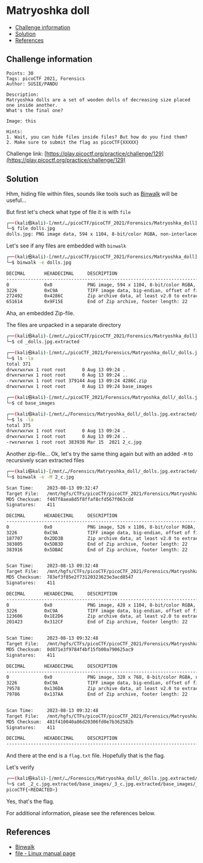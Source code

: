 # Matryoshka doll

- [Challenge information](#challenge-information)
- [Solution](#solution)
- [References](#references)

## Challenge information
```
Points: 30
Tags: picoCTF 2021, Forensics
Author: SUSIE/PANDU

Description:
Matryoshka dolls are a set of wooden dolls of decreasing size placed one inside another. 
What's the final one? 

Image: this

Hints:
1. Wait, you can hide files inside files? But how do you find them?
2. Make sure to submit the flag as picoCTF{XXXXX}
```
Challenge link: [https://play.picoctf.org/practice/challenge/129](https://play.picoctf.org/practice/challenge/129)

## Solution

Hhm, hiding file within files, sounds like tools such as [Binwalk](https://github.com/ReFirmLabs/binwalk) will be useful...

But first let's check what type of file it is with `file`
```bash
┌──(kali㉿kali)-[/mnt/…/picoCTF/picoCTF_2021/Forensics/Matryoshka_doll]
└─$ file dolls.jpg            
dolls.jpg: PNG image data, 594 x 1104, 8-bit/color RGBA, non-interlaced
```

Let's see if any files are embedded with `binwalk`
```bash
┌──(kali㉿kali)-[/mnt/…/picoCTF/picoCTF_2021/Forensics/Matryoshka_doll]
└─$ binwalk -e dolls.jpg 

DECIMAL       HEXADECIMAL     DESCRIPTION
--------------------------------------------------------------------------------
0             0x0             PNG image, 594 x 1104, 8-bit/color RGBA, non-interlaced
3226          0xC9A           TIFF image data, big-endian, offset of first image directory: 8
272492        0x4286C         Zip archive data, at least v2.0 to extract, compressed size: 378956, uncompressed size: 383938, name: base_images/2_c.jpg
651614        0x9F15E         End of Zip archive, footer length: 22
```

Aha, an embedded Zip-file.

The files are unpacked in a separate directory
```bash
┌──(kali㉿kali)-[/mnt/…/picoCTF/picoCTF_2021/Forensics/Matryoshka_doll]
└─$ cd _dolls.jpg.extracted     

┌──(kali㉿kali)-[/mnt/…/picoCTF_2021/Forensics/Matryoshka_doll/_dolls.jpg.extracted]
└─$ ls -la
total 371
drwxrwxrwx 1 root root      0 Aug 13 09:24 .
drwxrwxrwx 1 root root      0 Aug 13 09:24 ..
-rwxrwxrwx 1 root root 379144 Aug 13 09:24 4286C.zip
drwxrwxrwx 1 root root      0 Aug 13 09:24 base_images

┌──(kali㉿kali)-[/mnt/…/picoCTF_2021/Forensics/Matryoshka_doll/_dolls.jpg.extracted]
└─$ cd base_images         

┌──(kali㉿kali)-[/mnt/…/Forensics/Matryoshka_doll/_dolls.jpg.extracted/base_images]
└─$ ls -la
total 375
drwxrwxrwx 1 root root      0 Aug 13 09:24 .
drwxrwxrwx 1 root root      0 Aug 13 09:24 ..
-rwxrwxrwx 1 root root 383938 Mar 15  2021 2_c.jpg
```

Another zip-file... Ok, let's try the same thing again but with an added `-M` to recursively scan extracted files
```bash
┌──(kali㉿kali)-[/mnt/…/Forensics/Matryoshka_doll/_dolls.jpg.extracted/base_images]
└─$ binwalk -e -M 2_c.jpg    

Scan Time:     2023-08-13 09:32:47
Target File:   /mnt/hgfs/CTFs/picoCTF/picoCTF_2021/Forensics/Matryoshka_doll/_dolls.jpg.extracted/base_images/2_c.jpg
MD5 Checksum:  f407f8aea8d5f8ffaf8cfd567f063cdd
Signatures:    411

DECIMAL       HEXADECIMAL     DESCRIPTION
--------------------------------------------------------------------------------
0             0x0             PNG image, 526 x 1106, 8-bit/color RGBA, non-interlaced
3226          0xC9A           TIFF image data, big-endian, offset of first image directory: 8
187707        0x2DD3B         Zip archive data, at least v2.0 to extract, compressed size: 196043, uncompressed size: 201445, name: base_images/3_c.jpg
383805        0x5DB3D         End of Zip archive, footer length: 22
383916        0x5DBAC         End of Zip archive, footer length: 22


Scan Time:     2023-08-13 09:32:48
Target File:   /mnt/hgfs/CTFs/picoCTF/picoCTF_2021/Forensics/Matryoshka_doll/_dolls.jpg.extracted/base_images/_2_c.jpg.extracted/base_images/3_c.jpg
MD5 Checksum:  783ef3f85e2f73120323623e3acd8547
Signatures:    411

DECIMAL       HEXADECIMAL     DESCRIPTION
--------------------------------------------------------------------------------
0             0x0             PNG image, 428 x 1104, 8-bit/color RGBA, non-interlaced
3226          0xC9A           TIFF image data, big-endian, offset of first image directory: 8
123606        0x1E2D6         Zip archive data, at least v2.0 to extract, compressed size: 77651, uncompressed size: 79808, name: base_images/4_c.jpg
201423        0x312CF         End of Zip archive, footer length: 22


Scan Time:     2023-08-13 09:32:48
Target File:   /mnt/hgfs/CTFs/picoCTF/picoCTF_2021/Forensics/Matryoshka_doll/_dolls.jpg.extracted/base_images/_2_c.jpg.extracted/base_images/_3_c.jpg.extracted/base_images/4_c.jpg
MD5 Checksum:  0d871e3f9784f4bf15fb00a790625ac9
Signatures:    411

DECIMAL       HEXADECIMAL     DESCRIPTION
--------------------------------------------------------------------------------
0             0x0             PNG image, 320 x 768, 8-bit/color RGBA, non-interlaced
3226          0xC9A           TIFF image data, big-endian, offset of first image directory: 8
79578         0x136DA         Zip archive data, at least v2.0 to extract, compressed size: 64, uncompressed size: 81, name: flag.txt
79786         0x137AA         End of Zip archive, footer length: 22


Scan Time:     2023-08-13 09:32:48
Target File:   /mnt/hgfs/CTFs/picoCTF/picoCTF_2021/Forensics/Matryoshka_doll/_dolls.jpg.extracted/base_images/_2_c.jpg.extracted/base_images/_3_c.jpg.extracted/base_images/_4_c.jpg.extracted/flag.txt
MD5 Checksum:  481f410040a86d20306fd0e7b362582b
Signatures:    411

DECIMAL       HEXADECIMAL     DESCRIPTION
--------------------------------------------------------------------------------

```

And there at the end is a `flag.txt` file. Hopefully that is the flag.

Let's verify
```bash
┌──(kali㉿kali)-[/mnt/…/Forensics/Matryoshka_doll/_dolls.jpg.extracted/base_images]
└─$ cat _2_c.jpg.extracted/base_images/_3_c.jpg.extracted/base_images/_4_c.jpg.extracted/flag.txt
picoCTF{<REDACTED>}
```

Yes, that's the flag.

For additional information, please see the references below.

## References

- [Binwalk](https://github.com/ReFirmLabs/binwalk)
- [file - Linux manual page](https://man7.org/linux/man-pages/man1/file.1.html)
